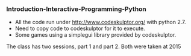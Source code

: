 ### Introduction-Interactive-Programming-Python

* All the code run under http://www.codeskulptor.org/ with python 2.7.
* Need to copy code to codeskulptor for it to execute.
* Some games using a simplegui library provided by codeskulptor.

The class has two sessions, part 1 and part 2. Both were taken at 2015
